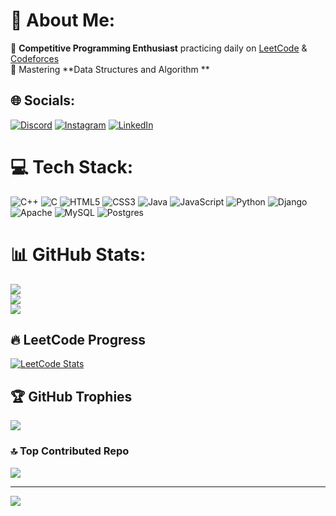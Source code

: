 # 💫 About Me:
🔭 **Competitive Programming Enthusiast** practicing daily on [LeetCode](https://leetcode.com/BirukTadele/) & [Codeforces](https://codeforces.com/profile/BirukTadele)<br>
🌱 Mastering **Data Structures and Algorithm **<br>


## 🌐 Socials:
[![Discord](https://img.shields.io/badge/Discord-%237289DA.svg?logo=discord&logoColor=white)](https://discord.gg/939b5363e8c2433951d755f76895c3f7ab47699a28857f8f04fc7886d988a0c5/68747470733a2f2f696d672e736869656c64732e696f2f7374617469632f76313f6d6573736167653d446973636f7264266c6f676f3d646973636f7264266c6162656c3d26636f6c6f723d373238394441266c6f676f436f6c6f723d7768697465266c6162656c436f6c6f723d267374796c653d666f722d7468652d6261646765) [![Instagram](https://img.shields.io/badge/Instagram-%23E4405F.svg?logo=Instagram&logoColor=white)](https://instagram.com/_.biruk.__) [![LinkedIn](https://img.shields.io/badge/LinkedIn-%230077B5.svg?logo=linkedin&logoColor=white)](https://linkedin.com/in/biruk-tadele) 

# 💻 Tech Stack:
![C++](https://img.shields.io/badge/c++-%2300599C.svg?style=for-the-badge&logo=c%2B%2B&logoColor=white) ![C](https://img.shields.io/badge/c-%2300599C.svg?style=for-the-badge&logo=c&logoColor=white) ![HTML5](https://img.shields.io/badge/html5-%23E34F26.svg?style=for-the-badge&logo=html5&logoColor=white) ![CSS3](https://img.shields.io/badge/css3-%231572B6.svg?style=for-the-badge&logo=css3&logoColor=white) ![Java](https://img.shields.io/badge/java-%23ED8B00.svg?style=for-the-badge&logo=openjdk&logoColor=white) ![JavaScript](https://img.shields.io/badge/javascript-%23323330.svg?style=for-the-badge&logo=javascript&logoColor=%23F7DF1E) ![Python](https://img.shields.io/badge/python-3670A0?style=for-the-badge&logo=python&logoColor=ffdd54) ![Django](https://img.shields.io/badge/django-%23092E20.svg?style=for-the-badge&logo=django&logoColor=white) ![Apache](https://img.shields.io/badge/apache-%23D42029.svg?style=for-the-badge&logo=apache&logoColor=white) ![MySQL](https://img.shields.io/badge/mysql-4479A1.svg?style=for-the-badge&logo=mysql&logoColor=white) ![Postgres](https://img.shields.io/badge/postgres-%23316192.svg?style=for-the-badge&logo=postgresql&logoColor=white)
# 📊 GitHub Stats:
![](https://github-readme-stats.vercel.app/api?username=Biruktadele&theme=dark&hide_border=true&include_all_commits=false&count_private=false)<br/>
![](https://github-readme-streak-stats.herokuapp.com/?user=Biruktadele&theme=dark&hide_border=true)<br/>
![](https://github-readme-stats.vercel.app/api/top-langs/?username=Biruktadele&theme=dark&hide_border=true&include_all_commits=false&count_private=false&layout=compact)


## 🔥 LeetCode Progress
[![LeetCode Stats](https://leetcard.jacoblin.cool/BirukTadele?theme=dark&font=Karma)](https://leetcode.com/BirukTadele)

## 🏆 GitHub Trophies
![](https://github-profile-trophy.vercel.app/?username=Biruktadele&theme=radical&no-frame=true&no-bg=true&margin-w=4)

### 🔝 Top Contributed Repo
![](https://github-contributor-stats.vercel.app/api?username=Biruktadele&limit=5&theme=tokyonight&combine_all_yearly_contributions=true)

---
[![](https://visitcount.itsvg.in/api?id=Biruktadele&icon=0&color=12)](https://visitcount.itsvg.in)

<!-- Proudly created with GPRM ( https://gprm.itsvg.in ) -->
